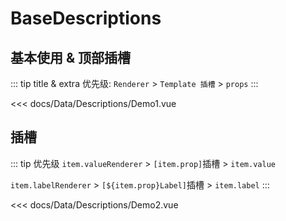 # BaseDescriptions

## 基本使用 & 顶部插槽

::: tip title & extra
优先级: `Renderer` > `Template 插槽` > `props`
:::

<div class="vp-raw overflow-auto">
    <Demo1></Demo1>
</div>

<<< docs/Data/Descriptions/Demo1.vue

## 插槽

::: tip 优先级
`item.valueRenderer` > `[item.prop]`插槽 > `item.value`

`item.labelRenderer` > `[${item.prop}Label]`插槽 > `item.label`
:::

<div class="vp-raw overflow-auto">
    <Demo2></Demo2>
</div>

<<< docs/Data/Descriptions/Demo2.vue
<script setup>
import Demo1 from 'docs/Data/Descriptions/Demo1.vue'
import Demo2 from 'docs/Data/Descriptions/Demo2.vue'
</script>